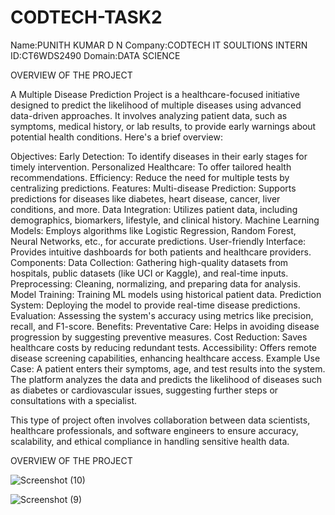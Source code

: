 # CODTECH-TASK2


Name:PUNITH KUMAR D N 
Company:CODTECH IT SOULTIONS
INTERN ID:CT6WDS2490
Domain:DATA SCIENCE

OVERVIEW OF THE PROJECT

A Multiple Disease Prediction Project is a healthcare-focused initiative designed to predict the likelihood of multiple diseases using advanced data-driven approaches. It involves analyzing patient data, such as symptoms, medical history, or lab results, to provide early warnings about potential health conditions. Here's a brief overview:

Objectives:
Early Detection: To identify diseases in their early stages for timely intervention.
Personalized Healthcare: To offer tailored health recommendations.
Efficiency: Reduce the need for multiple tests by centralizing predictions.
Features:
Multi-disease Prediction: Supports predictions for diseases like diabetes, heart disease, cancer, liver conditions, and more.
Data Integration: Utilizes patient data, including demographics, biomarkers, lifestyle, and clinical history.
Machine Learning Models: Employs algorithms like Logistic Regression, Random Forest, Neural Networks, etc., for accurate predictions.
User-friendly Interface: Provides intuitive dashboards for both patients and healthcare providers.
Components:
Data Collection: Gathering high-quality datasets from hospitals, public datasets (like UCI or Kaggle), and real-time inputs.
Preprocessing: Cleaning, normalizing, and preparing data for analysis.
Model Training: Training ML models using historical patient data.
Prediction System: Deploying the model to provide real-time disease predictions.
Evaluation: Assessing the system's accuracy using metrics like precision, recall, and F1-score.
Benefits:
Preventative Care: Helps in avoiding disease progression by suggesting preventive measures.
Cost Reduction: Saves healthcare costs by reducing redundant tests.
Accessibility: Offers remote disease screening capabilities, enhancing healthcare access.
Example Use Case:
A patient enters their symptoms, age, and test results into the system. The platform analyzes the data and predicts the likelihood of diseases such as diabetes or cardiovascular issues, suggesting further steps or consultations with a specialist.

This type of project often involves collaboration between data scientists, healthcare professionals, and software engineers to ensure accuracy, scalability, and ethical compliance in handling sensitive health data.



OVERVIEW OF THE PROJECT

![Screenshot (10)](https://github.com/user-attachments/assets/c9459288-782e-42a5-912a-193a7053863e)








![Screenshot (9)](https://github.com/user-attachments/assets/3a8ad738-20fc-4a0a-bad1-e429f463c9b8)

